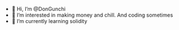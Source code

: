 - 👋 Hi, I’m @DonGunchi
- 👀 I’m interested in making money and chill. And coding sometimes
- 🌱 I’m currently learning solidity
